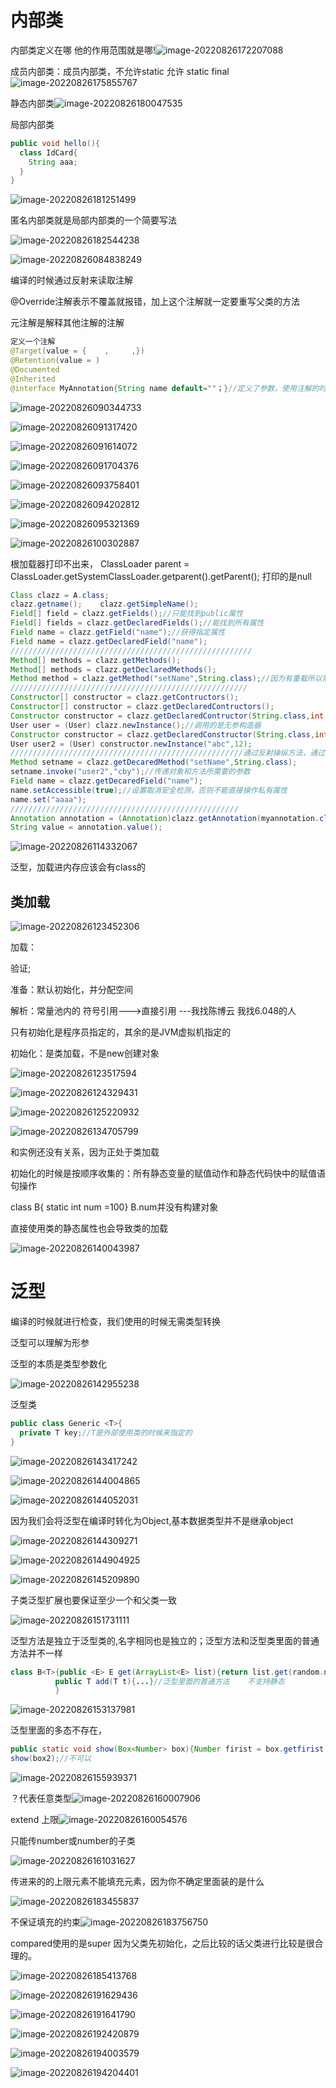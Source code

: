 # 内部类

内部类定义在哪  他的作用范围就是哪!![image-20220826172207088](C:\Users\Administrator\AppData\Roaming\Typora\typora-user-images\image-20220826172207088.png)



成员内部类：成员内部类，不允许static  允许 static final![image-20220826175855767](C:\Users\Administrator\AppData\Roaming\Typora\typora-user-images\image-20220826175855767.png)

静态内部类![image-20220826180047535](C:\Users\Administrator\AppData\Roaming\Typora\typora-user-images\image-20220826180047535.png)

局部内部类

```java
public void hello(){
  class IdCard{
    String aaa;
  }
}
```

![image-20220826181251499](C:\Users\Administrator\AppData\Roaming\Typora\typora-user-images\image-20220826181251499.png)



匿名内部类就是局部内部类的一个简要写法

![image-20220826182544238](C:\Users\Administrator\AppData\Roaming\Typora\typora-user-images\image-20220826182544238.png)



![image-20220826084838249](C:\Users\Administrator\AppData\Roaming\Typora\typora-user-images\image-20220826084838249.png)

编译的时候通过反射来读取注解

@Override注解表示不覆盖就报错，加上这个注解就一定要重写父类的方法

元注解是解释其他注解的注解

```java
定义一个注解
@Target(value = {    ,     ,})
@Retention(value = )
@Documented
@Inherited
@interface MyAnnotation{String name default=""；}//定义了参数，使用注解的时候要声明   如果只有一个，使用value命名，可以省略，自动为0
```

![image-20220826090344733](C:\Users\Administrator\AppData\Roaming\Typora\typora-user-images\image-20220826090344733.png)

![image-20220826091317420](C:\Users\Administrator\AppData\Roaming\Typora\typora-user-images\image-20220826091317420.png)

![image-20220826091614072](C:\Users\Administrator\AppData\Roaming\Typora\typora-user-images\image-20220826091614072.png)

![image-20220826091704376](C:\Users\Administrator\AppData\Roaming\Typora\typora-user-images\image-20220826091704376.png)

![image-20220826093758401](C:\Users\Administrator\AppData\Roaming\Typora\typora-user-images\image-20220826093758401.png)

![image-20220826094202812](C:\Users\Administrator\AppData\Roaming\Typora\typora-user-images\image-20220826094202812.png)

![image-20220826095321369](D:\MarkDown\typora\typora文件\学习\image-20220826095321369.png)

![image-20220826100302887](C:\Users\Administrator\AppData\Roaming\Typora\typora-user-images\image-20220826100302887.png)

根加载器打印不出来， ClassLoader parent = ClassLoader.getSystemClassLoader.getparent().getParent();  打印的是null

```java
Class clazz = A.class;
clazz.getname();    clazz.getSimpleName();
Field[] field = clazz.getFields();//只能找到public属性
Field[] fields = clazz.getDeclaredFields();//能找到所有属性
Field name = clazz.getField("name");//获得指定属性
Field name = clazz.getDeclaredField("name");
//////////////////////////////////////////////////////
Method[] methods = clazz.getMethods();
Method[] methods = clazz.getDeclaredMethods();
Method method = clazz.getMethod("setName",String.class);//因为有重载所以需要输入参数
/////////////////////////////////////////////////////
Constructor[] constructor = clazz.getContructors();
Constructor[] constructor = clazz.getDeclaredContructors();
Constructor constructor = clazz.getDeclaredContructor(String.class,int.class);
User user = (User) clazz.newInstance();//调用的是无参构造器
Constructor constructor = clazz.getDeclaredConstructor(String.class,int.class);
User user2 = (User) constructor.newInstance("abc",12);
////////////////////////////////////////////////////通过反射操纵方法，通过反射操纵属性
Method setname = clazz.getDecaredMethod("setName",String.class);
setname.invoke("user2","cby");//传递对象和方法所需要的参数
Field name = clazz.getDecaredField("name");
name.setAccessible(true);//设置取消安全检测，否则不能直接操作私有属性
name.set("aaaa");
///////////////////////////////////////////////////
Annotation annotation = (Annotation)clazz.getAnnotation(myannotation.class);
String value = annotation.value();
```

![image-20220826114332067](C:\Users\Administrator\AppData\Roaming\Typora\typora-user-images\image-20220826114332067.png)

泛型，加载进内存应该会有class的



## 类加载

![image-20220826123452306](C:\Users\Administrator\AppData\Roaming\Typora\typora-user-images\image-20220826123452306.png)

加载：

验证;

准备：默认初始化，并分配空间

解析：常量池内的 	符号引用--->直接引用 ---我找陈博云   我找6.048的人

只有初始化是程序员指定的，其余的是JVM虚拟机指定的

初始化：是类加载，不是new创建对象

![image-20220826123517594](C:\Users\Administrator\AppData\Roaming\Typora\typora-user-images\image-20220826123517594.png)

![image-20220826124329431](C:\Users\Administrator\AppData\Roaming\Typora\typora-user-images\image-20220826124329431.png)

![image-20220826125220932](C:\Users\Administrator\AppData\Roaming\Typora\typora-user-images\image-20220826125220932.png)

![image-20220826134705799](C:\Users\Administrator\AppData\Roaming\Typora\typora-user-images\image-20220826134705799.png)

和实例还没有关系，因为正处于类加载

初始化的时候是按顺序收集的：所有静态变量的赋值动作和静态代码快中的赋值语句操作

class B{  static int num =100}   B.num并没有构建对象   

直接使用类的静态属性也会导致类的加载

![image-20220826140043987](C:\Users\Administrator\AppData\Roaming\Typora\typora-user-images\image-20220826140043987.png)

# 泛型

编译的时候就进行检查，我们使用的时候无需类型转换

泛型可以理解为形参

泛型的本质是类型参数化

![image-20220826142955238](C:\Users\Administrator\AppData\Roaming\Typora\typora-user-images\image-20220826142955238.png)

泛型类

```java
public class Generic <T>{
  private T key;//T是外部使用类的时候来指定的
}
```

![image-20220826143417242](C:\Users\Administrator\AppData\Roaming\Typora\typora-user-images\image-20220826143417242.png)

![image-20220826144004865](C:\Users\Administrator\AppData\Roaming\Typora\typora-user-images\image-20220826144004865.png)

![image-20220826144052031](C:\Users\Administrator\AppData\Roaming\Typora\typora-user-images\image-20220826144052031.png)

因为我们会将泛型在编译时转化为Object,基本数据类型并不是继承object

![image-20220826144309271](C:\Users\Administrator\AppData\Roaming\Typora\typora-user-images\image-20220826144309271.png)

![image-20220826144904925](C:\Users\Administrator\AppData\Roaming\Typora\typora-user-images\image-20220826144904925.png)

![image-20220826145209890](C:\Users\Administrator\AppData\Roaming\Typora\typora-user-images\image-20220826145209890.png)

子类泛型扩展也要保证至少一个和父类一致

![image-20220826151731111](C:\Users\Administrator\AppData\Roaming\Typora\typora-user-images\image-20220826151731111.png)

泛型方法是独立于泛型类的,名字相同也是独立的；泛型方法和泛型类里面的普通方法并不一样

```java
class B<T>{public <E> E get(ArrayList<E> list){return list.get(random.nextInt(list.size()));}//泛型方法   支持静态
          public T add(T t){...}//泛型里面的普通方法    不支持静态
          }
```

![image-20220826153137981](C:\Users\Administrator\AppData\Roaming\Typora\typora-user-images\image-20220826153137981.png)

泛型里面的多态不存在，

```java
public static void show(Box<Number> box){Number firist = box.getfirist;}    Box<Integer> box2 = new Box<>();
show(box2);//不可以
```

![image-20220826155939371](C:\Users\Administrator\AppData\Roaming\Typora\typora-user-images\image-20220826155939371.png)

？代表任意类型![image-20220826160007906](D:\MarkDown\typora\typora文件\分析与摘抄\image-20220826160007906.png)

extend  上限![image-20220826160054576](C:\Users\Administrator\AppData\Roaming\Typora\typora-user-images\image-20220826160054576.png)

只能传number或number的子类

![image-20220826161031627](C:\Users\Administrator\AppData\Roaming\Typora\typora-user-images\image-20220826161031627.png)

传进来的的上限元素不能填充元素，因为你不确定里面装的是什么

![image-20220826183455837](C:\Users\Administrator\AppData\Roaming\Typora\typora-user-images\image-20220826183455837.png)

不保证填充的约束![image-20220826183756750](C:\Users\Administrator\AppData\Roaming\Typora\typora-user-images\image-20220826183756750.png)

compared使用的是super  因为父类先初始化，之后比较的话父类进行比较是很合理的。

![image-20220826185413768](C:\Users\Administrator\AppData\Roaming\Typora\typora-user-images\image-20220826185413768.png)

![image-20220826191629436](C:\Users\Administrator\AppData\Roaming\Typora\typora-user-images\image-20220826191629436.png)

![image-20220826191641790](C:\Users\Administrator\AppData\Roaming\Typora\typora-user-images\image-20220826191641790.png)

![image-20220826192420879](C:\Users\Administrator\AppData\Roaming\Typora\typora-user-images\image-20220826192420879.png)

![image-20220826194003579](C:\Users\Administrator\AppData\Roaming\Typora\typora-user-images\image-20220826194003579.png)

![image-20220826194204401](C:\Users\Administrator\AppData\Roaming\Typora\typora-user-images\image-20220826194204401.png)

